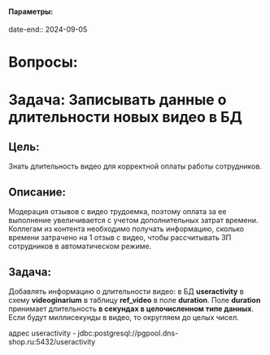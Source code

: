 #### Параметры:
date-end:: 2024-09-05
# Вопросы:

# Задача: Записывать данные о длительности новых видео в БД
## Цель: 
Знать длительность видео для корректной оплаты работы сотрудников.
## Описание: 
Модерация отзывов с видео трудоемка, поэтому оплата за ее выполнение увеличивается с учетом дополнительных затрат времени. 
Коллегам из контента необходимо получать информацию, сколько времени затрачено на 1 отзыв с видео, чтобы рассчитывать ЗП сотрудников в автоматическом режиме.
## Задача:
Добавлять информацию о длительности видео:
в БД **useractivity** в схему **videoginarium** в таблицу **ref_video** в поле **duration**.
Поле **duration** принимает длительность **в секундах в целочисленном типе данных**.
Если будут миллисекунды в видео, то округляем до целых чисел.

адрес useractivity - jdbc:postgresql://pgpool.dns-shop.ru:5432/useractivity